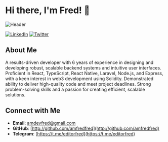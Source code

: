 # Hi there, I'm Fred! 👋

![Header](https://avatars.githubusercontent.com/u/98282982?v=4)

[![LinkedIn](https://img.shields.io/badge/-LinkedIn-blue?style=flat-square&logo=linkedin)](https://www.linkedin.com/in/ediifred)
[![Twitter](https://img.shields.io/badge/-Twitter-blue?style=flat-square&logo=twitter)](https://twitter.com/ediifred)

## About Me
A results-driven developer with 6 years of experience in designing and developing robust, scalable backend systems and intuitive user interfaces. Proficient in React, TypeScript, React Native, Laravel, Node.js, and Express, with a keen interest in web3 development using Solidity. Demonstrated ability to deliver high-quality code and meet project deadlines. Strong problem-solving skills and a passion for creating efficient, scalable solutions.
 
## Connect with Me
- **Email**: [amdevfred@gmail.com](mailto:amdevfred@gmail.com)
- **GitHub**: [http://github.com/amfredfred](http://github.com/amfredfred)
- **Telegram**: [https://t.me/editorfred](https://t.me/editorfred)